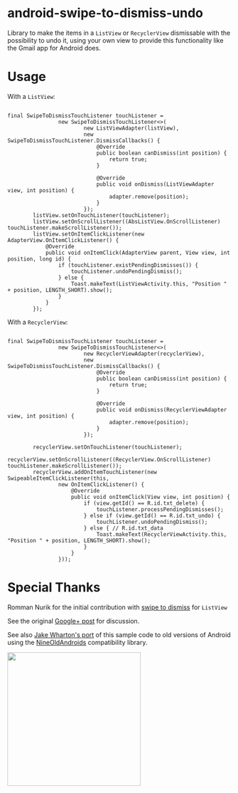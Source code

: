 android-swipe-to-dismiss-undo
=============================

Library to make the items in a `ListView` or `RecyclerView` dismissable with the possibility to undo it, using your own view to provide this functionality like the Gmail app for Android does.


Usage
==============

With a `ListView`:

<pre><code>
final SwipeToDismissTouchListener<ListViewAdapter> touchListener =
                new SwipeToDismissTouchListener<>(
                        new ListViewAdapter(listView),
                        new SwipeToDismissTouchListener.DismissCallbacks<ListViewAdapter>() {
                            @Override
                            public boolean canDismiss(int position) {
                                return true;
                            }

                            @Override
                            public void onDismiss(ListViewAdapter view, int position) {
                                adapter.remove(position);
                            }
                        });
        listView.setOnTouchListener(touchListener);
        listView.setOnScrollListener((AbsListView.OnScrollListener) touchListener.makeScrollListener());
        listView.setOnItemClickListener(new AdapterView.OnItemClickListener() {
            @Override
            public void onItemClick(AdapterView<?> parent, View view, int position, long id) {
                if (touchListener.existPendingDismisses()) {
                    touchListener.undoPendingDismiss();
                } else {
                    Toast.makeText(ListViewActivity.this, "Position " + position, LENGTH_SHORT).show();
                }
            }
        });
</code></pre>

With a `RecyclerView`:

<pre><code>
final SwipeToDismissTouchListener<RecyclerViewAdapter> touchListener =
                new SwipeToDismissTouchListener<>(
                        new RecyclerViewAdapter(recyclerView),
                        new SwipeToDismissTouchListener.DismissCallbacks<RecyclerViewAdapter>() {
                            @Override
                            public boolean canDismiss(int position) {
                                return true;
                            }

                            @Override
                            public void onDismiss(RecyclerViewAdapter view, int position) {
                                adapter.remove(position);
                            }
                        });

        recyclerView.setOnTouchListener(touchListener);
        recyclerView.setOnScrollListener((RecyclerView.OnScrollListener) touchListener.makeScrollListener());
        recyclerView.addOnItemTouchListener(new SwipeableItemClickListener(this,
                new OnItemClickListener() {
                    @Override
                    public void onItemClick(View view, int position) {
                        if (view.getId() == R.id.txt_delete) {
                            touchListener.processPendingDismisses();
                        } else if (view.getId() == R.id.txt_undo) {
                            touchListener.undoPendingDismiss();
                        } else { // R.id.txt_data
                            Toast.makeText(RecyclerViewActivity.this, "Position " + position, LENGTH_SHORT).show();
                        }
                    }
                }));
</code></pre>


Special Thanks
==============

Romman Nurik for the initial contribution with [swipe to dismiss](https://github.com/romannurik/Android-SwipeToDismiss) for `ListView`

See the original [Google+ post](https://plus.google.com/+RomanNurik/posts/Fgo1p5uWZLu) for discussion.

See also [Jake Wharton's port](https://github.com/JakeWharton/SwipeToDismissNOA) of this sample code to old versions of Android using the [NineOldAndroids](http://nineoldandroids.com/) compatibility library.

<img src="https://lh4.googleusercontent.com/-b0pxPcJBF1o/T-ZWx9NZSRI/AAAAAAAAe_Q/PAKmNzGSbzs/w635-h688-no/foo.png" width="300">
